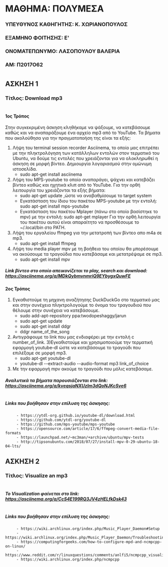 # ΜΑΘΗΜΑ: ΠΟΛΥΜΕΣΑ

### ΥΠΕΥΘΥΝΟΣ ΚΑΘΗΓΗΤΗΣ: Κ. ΧΩΡΙΑΝΟΠΟΥΛΟΣ
### ΕΞΑΜΗΝΟ ΦΟΙΤΗΣΗΣ: Ε'
### ΟΝΟΜΑΤΕΠΩΝΥΜΟ: ΛΑΣΟΠΟΥΛΟΥ ΒΑΛΕΡΙΑ
### ΑΜ: Π2017Ο62
#
#
## ΑΣΚΗΣΗ 1
### Τίτλος: Download mp3
#
#### 1ος Τρόπος
 Στην συγκεκριμένη άσκηση κληθήκαμε να ψάξουμε, να κατεβάσουμε καθώς και να αναπαράξουμε ένα αρχείο mp3 από το YouTube. Τα βήματα 
 που ακολούθησα για την πραγματοποήση της είναι τα εξής:
 
   1) Λήψη του terminal session recorder Asciinema, το οποίο μας επιτρέπει με την πληκτρολόγηση των κατάλληλων εντολών στον 
   τερματικό του Ubuntu, να δούμε τις εντολές που χρειάζονται για να ολοκληρωθεί η άσκηση σε μορφή βίντεο. Δημιουργία λογαριασμού
   στην ομώνυμη ιστοσελίδα.
       - sudo apt-get install asciinema
   2) Λήψη του MPS-youtube το οποίο αναπαράγει, ψάχνει και κατεβάζει βίντεο καθώς και ηχητικά κλιπ από το YouTube. Για την ορθή λειτουργία του χρειάζονται τα εξής βήματα:
       - sudo apt-get update ,ώστε να αναβαθμίσουμε το target system
       - Εγκατάσταση του ίδιου του πακέτου MPS-youtube με την εντολή: sudo apt-get install mps-youtube
       - Εγκατάσταση του πακέτου Mplayer (πάνω στο οποίο βασίστηκε το mpv) με την εντολή: sudo apt-get mplayer
 Για την ορθή λειτουργία του πακέτου αυτού είναι απαραίτητο να προσθέσουμε το ~/.local/bin στο PATH.
   3) Λήψη του εργαλείου ffmpeg για την μετατροπή των βίντεο απο m4a σε mp3.
       - sudo apt-get install ffmpeg
   4) Λήψη του media player mpv με τη βοήθεια του οποίου θα μπορέσουμε να ακούσουμε τα τραγούδια που κατεβάσαμε και μετατρέψαμε σε mp3.
       - sudo apt-get install mpv
    
  ##### Link βίντεο στο οποίο απεικονίζεται το play, search και download: https://asciinema.org/a/MDkQybmvnmriQ9EYbygxQuwFE
 
 
  #### 2ος Τρόπος 
  
   1) Εγκαθιστούμε τη μηχανη αναζήτησης DuckDuckGo στο τερματικό μας και στην συνέχεια πληκτρολογούμε το όνομα του τραγουδιού που θέλουμε στην συνέχεια να κατεβάσουμε.
        - sudo add-apt-repository ppa:twodopeshaggy/jarun
        - sudo apt-get update
        - sudo apt-get install ddgr
        - ddgr name_of_the_song
   2) Αντιγράφουμε το link που μας ενδιαφέρει με την εντολή c number_of_link.
   3)Εγκαθιστούμε και χρησιμοποιούμε την τερματική εφαρμογή youtube-dl ώστε να κατεβάσουμε το τραγούδι που επιλέξαμε σε μορφή mp3.
        - sudo apt-get youtube-dl
        - youtube-dl --extract-audio --audio-format mp3 link_of_choice
   4) Με την εφαρμογή mpv ακούμε το τραγούδι που μόλις κατεβάσαμε.
   
   ##### Αναλυτικά τα βήματα παρουσιάζονται στο link: https://asciinema.org/a/kveqsjaNXUzlm3dQoNJKcSve6
   #
   ##### Links που βοήθησαν στην επίλυση της άσκησης:
         - https://ytdl-org.github.io/youtube-dl/download.html
         - https://github.com/ytdl-org/youtube-dl
         - https://github.com/mps-youtube/mps-youtube
         - https://opensource.com/article/17/6/ffmpeg-convert-media-file-formats
         - https://launchpad.net/~mc3man/+archive/ubuntu/mpv-tests
         - http://tipsonubuntu.com/2018/07/27/install-mpv-0-29-ubuntu-18-04-lts/
   
   ## ΑΣΚΗΣΗ 2
   ### Τίτλος: Visualize an mp3
   #
   ##### To Visualization φαίνεται στο link: https://asciinema.org/a/CcS4E199RQ3JV4zHELfkDsk43
   #
   ##### Links που βοήθησαν στην επίλυση της άσκησης: 
   
         - https://wiki.archlinux.org/index.php/Music_Player_Daemon#Setup
         - https://wiki.archlinux.org/index.php/Music_Player_Daemon/Troubleshooting
         - https://computingforgeeks.com/how-to-configure-mpd-and-ncmpcpp-on-linux/
         - https://www.reddit.com/r/linuxquestions/comments/anlfi5/ncmpcpp_visualizer_not_working_configured_as_per/
         - https://wiki.archlinux.org/index.php/ncmpcpp
   
   
   
   
     
 
